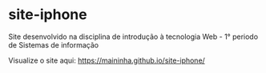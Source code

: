 # site-iphone
Site desenvolvido na disciplina de introdução à tecnologia Web - 1° periodo de Sistemas de informação


Visualize o site aqui:  https://maininha.github.io/site-iphone/
